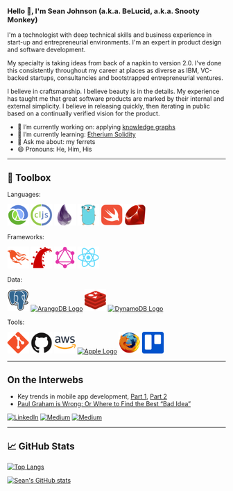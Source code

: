 ### Hello 👋, I'm Sean Johnson (a.k.a. BeLucid, a.k.a. Snooty Monkey)

I'm a technologist with deep technical skills and business experience in start-up and entrepreneurial environments. I'm an expert in product design and software development.

My specialty is taking ideas from back of a napkin to version 2.0. I've done this consistently throughout my career at places as diverse as IBM, VC-backed startups, consultancies and bootstrapped entrepreneurial ventures.

I believe in craftsmanship. I believe beauty is in the details. My experience has taught me that great software products are marked by their internal and external simplicity. I believe in releasing quickly, then iterating in public based on a continually verified vision for the product.

- 🔭 I’m currently working on: applying [knowledge graphs](https://www.ontotext.com/knowledgehub/fundamentals/what-is-a-knowledge-graph/)
- 🌱 I’m currently learning: [Etherium Solidity](https://github.com/ethereum/solidity)
- 💬 Ask me about: my ferrets
- 😄 Pronouns: He, Him, His
<!--- 👯 I’m looking to collaborate on ... -->
<!-- - 🤔 I’m looking for help with ... -->
<!-- - 📫 How to reach me: ... -->
<!-- - ⚡ Fun fact: ... -->

---

## 🧰 Toolbox

Languages:

<a href="https://clojure.org/" title="Clojrue"><img src="https://raw.githubusercontent.com/devicons/devicon/master/icons/clojure/clojure-original.svg" alt="Clojure Logo" width="50" height="50"/></a> <a href="https://clojurescript.org/" title="ClojureScript"><img src="https://raw.githubusercontent.com/devicons/devicon/master/icons/clojurescript/clojurescript-original.svg" alt="ClojureScript Logo" width="50" height="50"/></a> <a href="https://elixir-lang.org/" title="Elixir"><img src="https://raw.githubusercontent.com/devicons/devicon/master/icons/elixir/elixir-original.svg" alt="Elixir Logo" width="50" height="50"/></a> <a href="https://golang.org/" title="Go Lang"><img src="https://github.com/devicons/devicon/blob/master/icons/go/go-original.svg" alt="Go Lang Logo" width="50" height="50"/></a> <a href="https://developer.apple.com/swift/" title="Swift"><img src="https://raw.githubusercontent.com/devicons/devicon/master/icons/swift/swift-original.svg" alt="Swift Logo" width="50" height="50"/></a> <a href="https://www.ruby-lang.org/" title="Ruby"><img src="https://raw.githubusercontent.com/devicons/devicon/master/icons/ruby/ruby-original.svg" alt="Ruby Logo" width="50" height="50"/></a>

Frameworks:

<a href="https://www.phoenixframework.org/" title="Phoenix"><img src="https://raw.githubusercontent.com/devicons/devicon/master/icons/phoenix/phoenix-original.svg" alt="Pheonix Logo" width="50" height="50"/></a> <a href="https://rubyonrails.org/" title="Ruby on Rails"><img src="https://raw.githubusercontent.com/devicons/devicon/master/icons/rails/rails-plain.svg" alt="Rails Logo" width="50" height="50"/></a> <a href="https://graphql.org/" title="GraphQL"><img src="https://raw.githubusercontent.com/devicons/devicon/master/icons/graphql/graphql-plain.svg" alt="GraphQL Logo" width="50" height="50"/></a> <a href="https://reactjs.org/" title="React"><img src="https://raw.githubusercontent.com/devicons/devicon/master/icons/react/react-original.svg" alt="React Logo" width="50" height="50"/></a>

Data:

<a href="https://www.postgresql.org/" title="PostgreSQL"><img src="https://raw.githubusercontent.com/devicons/devicon/master/icons/postgresql/postgresql-original.svg" alt="PostgreSQL Logo" width="50" height="50"/></a> <a href="https://www.arangodb.com/" title="ArangoDB"><img src="https://cdn.worldvectorlogo.com/logos/arangodb.svg" alt="ArangoDB Logo" width="75" height="50"/></a> <a href="https://redis.io/" title="Redis"><img src="https://raw.githubusercontent.com/devicons/devicon/master/icons/redis/redis-original.svg" alt="Redis Logo" width="50" height="50"/></a> <a href="https://aws.amazon.com/dynamodb/" title="DynamoDB"><img src="https://upload.wikimedia.org/wikipedia/commons/f/fd/DynamoDB.png" alt="DynamoDB Logo" width="50" height="50"/></a>

Tools:

<a href="https://git-scm.com/" title="Git"><img src="https://raw.githubusercontent.com/devicons/devicon/master/icons/git/git-original.svg" alt="Git Logo" width="50" height="50"/></a> <a href="https://github.com/" title="GitHub"><img src="https://raw.githubusercontent.com/devicons/devicon/master/icons/github/github-original.svg" alt="GitHub Logo" width="50" height="50"/></a> <a href="https://aws.amazon.com/" title="Amazon Web Services"><img src="https://github.com/devicons/devicon/blob/master/icons/amazonwebservices/amazonwebservices-original.svg" alt="Amazon Web Services Logo" width="50" height="50"/></a> <a href="https://www.apple.com/macos" title="macOS"><img src="https://cdn.worldvectorlogo.com/logos/macos.svg" alt="Apple Logo" width="75" height="50"/></a> <a href="https://www.mozilla.org/en-US/firefox/new/" title="Firefox"><img src="https://github.com/devicons/devicon/blob/master/icons/firefox/firefox-original.svg" alt="Firefox Logo" width="50" height="50"/></a> <a href="https://trello.com/" title="Trello"><img src="https://raw.githubusercontent.com/devicons/devicon/master/icons/trello/trello-plain.svg" alt="Trello Logo" width="50" height="50"/></a>

---

## On the Interwebs

- Key trends in mobile app development, [Part 1](https://skylight.digital/thoughts/blog/key-trends-in-mobile-app-development-part-1-the-trends/), [Part 2](https://skylight.digital/thoughts/blog/key-trends-in-mobile-app-development-part-2-making-sense-of-the-trends/)
- [Paul Graham is Wrong: Or Where to Find the Best “Bad Idea”](https://medium.com/@snootymonkey/paul-graham-is-wrong-411fe084a7da)

<a href="https://www.linkedin.com/in/snootymonkey" target="_blank"><img alt="LinkedIn" src="https://img.shields.io/badge/linkedin-%230077B5.svg?&style=for-the-badge&logo=linkedin&logoColor=white" /></a> <a href="https://medium.com/@snootymonkey" target="_blank"><img alt="Medium" src="https://img.shields.io/badge/medium-%2312100E.svg?&style=for-the-badge&logo=medium&logoColor=white" /></a> <a href="https://medium.com/@belucid" target="_blank"><img alt="Medium" src="https://img.shields.io/badge/medium-%2312100E.svg?&style=for-the-badge&logo=medium&logoColor=white" /></a>

---

## &#x1f4c8; GitHub Stats

[![Top Langs](https://github-readme-stats.vercel.app/api/top-langs/?username=belucid&hide=html,css&theme=slateorange)](https://github.com/anuraghazra/github-readme-stats)

[![Sean's GitHub stats](https://github-readme-stats.vercel.app/api?username=belucid&theme=slateorange)](https://github.com/anuraghazra/github-readme-stats)
